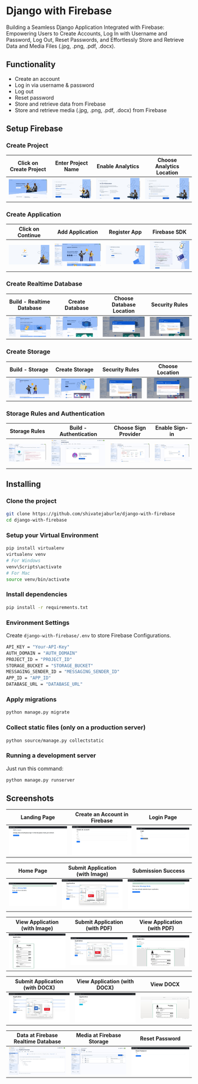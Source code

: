 # Django with Firebase

Building a Seamless Django Application Integrated with Firebase: Empowering Users to Create Accounts, Log In with Username and Password, Log Out, Reset Passwords, and Effortlessly Store and Retrieve Data and Media Files (.jpg, .png, .pdf, .docx).

## Functionality

- Create an account
- Log in via username & password
- Log out
- Reset password
- Store and retrieve data from Firebase
- Store and retrieve media (.jpg, .png, .pdf, .docx) from Firebase

## Setup Firebase

### Create Project

| Click on Create Project | Enter Project Name | Enable Analytics |  Choose Analytics Location|
| -------------|-------------------|------------|------------|
|<img src="./screenshots/firebase/01-Firebase-console.jpg">| <img src="./screenshots/firebase/02-Create-project.jpg">  | <img src="./screenshots/firebase/03-Create-project.jpg">| <img src="./screenshots/firebase/04-Create-project-Firebase-console.jpg"> |

### Create Application

| Click on Continue | Add Application | Register App | Firebase SDK |
| -------------|-------------------|------------|------------|
| <img src="./screenshots/firebase/05-Create-project.jpg">  | <img src="./screenshots/firebase/06-applicant-registrations-Overview.jpg">| <img src="./screenshots/firebase/07-applicant-registrations-Add-app.jpg"> | <img src="./screenshots/firebase/08-applicant-registrations-Add-app.jpg"> |

### Create Realtime Database

| Build - Realtime Database | Create Database | Choose Database Location | Security Rules |
| -------------|-------------------|------------|------------|
| <img src="./screenshots/firebase/09-applicant-registrations-Overview.jpg">  | <img src="./screenshots/firebase/10-applicant-registrations-Realtime-Database.jpg">| <img src="./screenshots/firebase/11-applicant-registrations-Realtime-Database.jpg"> | <img src="./screenshots/firebase/12-applicant-registrations-Realtime-Database.jpg"> |

### Create Storage

| Build - Storage | Create Storage | Security Rules | Choose Location |
| -------------|-------------------|------------|------------|
| <img src="./screenshots/firebase/13-applicant-registrations-Overview.jpg">  | <img src="./screenshots/firebase/14-applicant-registrations-Storage.jpg">| <img src="./screenshots/firebase/15-applicant-registrations-Storage.jpg"> | <img src="./screenshots/firebase/16-applicant-registrations-Storage.jpg"> |

### Storage Rules and Authentication

| Storage Rules | Build - Authentication | Choose Sign Provider | Enable Sign-in  |
| -------------|-------------------|------------|------------|
| <img src="./screenshots/firebase/17-applicant-registrations-Storage-rules.jpg">  | <img src="./screenshots/firebase/18-applicant-registrations-Authentication.jpg">| <img src="./screenshots/firebase/19-applicant-registrations-Authentication-Sign-in-method.jpg"> | <img src="./screenshots/firebase/20-applicant-registrations-Authentication-Sign-in-method.jpg">


## Installing

### Clone the project

```bash
git clone https://github.com/shivatejaburle/django-with-firebase
cd django-with-firebase
```

### Setup your Virtual Environment
```bash
pip install virtualenv
virtualenv venv
# For Windows
venv\Scripts\activate   
# For Mac
source venv/bin/activate 
```

### Install dependencies
```bash
pip install -r requirements.txt
```

### Environment Settings

Create `django-with-firebase/.env` to store Firebase Configurations.

```bash
API_KEY = "Your-API-Key"
AUTH_DOMAIN = "AUTH_DOMAIN"
PROJECT_ID = "PROJECT_ID"
STORAGE_BUCKET = "STORAGE_BUCKET"
MESSAGING_SENDER_ID = "MESSAGING_SENDER_ID"
APP_ID = "APP_ID"
DATABASE_URL = "DATABASE_URL"
```

### Apply migrations

```bash
python manage.py migrate
```
### Collect static files (only on a production server)

```bash
python source/manage.py collectstatic
```

### Running a development server

Just run this command:

```bash
python manage.py runserver
```

## Screenshots

| Landing Page | Create an Account in Firebase | Login Page |
| -------------|-------------------|------------|
|<img src="./screenshots/app/A1-Landing-page.jpg">| <img src="./screenshots/app/A2-Create-Account.jpg">  | <img src="./screenshots/app/A3-Login.jpg">|

| Home Page | Submit Application (with Image) | Submission Success |
| -------------|-------------------|------------|
|<img src="./screenshots/app/A4-Home-Page.jpg">| <img src="./screenshots/app/A5-Submit-Application.jpg">  | <img src="./screenshots/app/A6-Submit-Success.jpg">|

| View Application (with Image) | Submit Application (with PDF) | View Application (with PDF) |
| -------------|-------------------|------------|
|<img src="./screenshots/app/A7-Get-Application-with-Image.jpg">| <img src="./screenshots/app/A8-Submit-Application.jpg">  | <img src="./screenshots/app/A9-Get-Application-with-pdf.jpg">|

| Submit Application (with DOCX) | View Application (with DOCX) | View DOCX |
| -------------|-------------------|------------|
|<img src="./screenshots/app/A10-Submit-Application-with-doc.jpg">| <img src="./screenshots/app/A11-A9-Get-Application-with-docx.jpg">  | <img src="./screenshots/app/A12-View-doc.jpg">|

| Data at Firebase Realtime Database | Media at Firebase Storage | Reset Password |
| -------------|-------------------|------------|
|<img src="./screenshots/app/A13-Firebase-Database.jpg">| <img src="./screenshots/app/A14-Firebase-Storage.jpg">  | <img src="./screenshots/app/A15-reeset-password.jpg">|